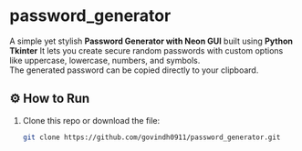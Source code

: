 # password_generator
A simple yet stylish **Password Generator with Neon GUI** built using **Python Tkinter**
It lets you create secure random passwords with custom options like uppercase, lowercase, numbers, and symbols.  
The generated password can be copied directly to your clipboard.

## ⚙️ How to Run
1. Clone this repo or download the file:
   ```bash
   git clone https://github.com/govindh0911/password_generator.git

